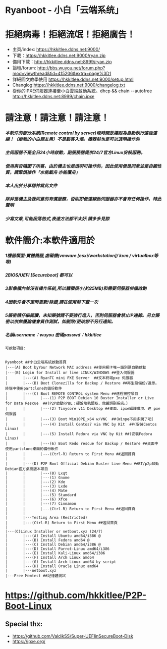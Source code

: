 # Ryanboot - 小白「云端系统」
# 拒絕病毒！拒絕流氓！拒絕廣告！

* 主頁/index: https://hkkitlee.ddns.net:9000/
* 下載：https://hkkitlee.ddns.net:9000/ryan.zip
* 備用下載：http://hkkitlee.ddns.net:8999/ryan.zip
* 論壇/forum: http://bbs.wuyou.net/forum.php?mod=viewthread&tid=415206&extra=page%3D1
* 詳細圖文教學使用 https://hkkitlee.ddns.net:9000/setup.html
* Changlog:https://hkkitlee.ddns.net:9000/changelog.txt
* 從你的iPXE伺服器連接至小白雲端啟動系統。dhcp && chain --autofree http://hkkitlee.ddns.net:8999/chain.ipxe

# 請注意！請注意！請注意！
##### 本軟件的部分系統(Remote control by server)現時開放權限為自動執行遠程連線！（給我的小白朋友用）不是駭客入侵。機器前也是可以透明操作的
##### 主伺服器不是全日24小時啟動，副服務器提供24/7官方Linux安裝服務。
##### 使用與否隨閣下所喜，由於機主也是透明可操作的，因此使用便是同意並是自願性質，請緊慎操作「水能載舟 亦能覆舟」
##### 本人出於分享精神寫此文件
##### 除非是機主及我同意的有償服務，否則即使連線到伺服器亦不會有任何操作，特此聲明
##### 少寫文章,可能段落格式,表達方法都不太好.請多多見諒


# 軟件簡介:本軟件適用於
##### 1機器類型:實體機器,虛礙機(vmware [esxi/workstation]/ kvm / virtualbox等等)
##### 2BIOS/UEFI [Secureboot] 都可以
##### 3影像檔內並沒有操作系統,所以體積很小(約25MB)和需要伺服器供檔啟動
##### 4因軟件會不定時更新/除錯,請在使用前下載一次
##### 5賬密請仔細閱讀，未知賬號請不要強行進入，否則伺服器會禁止IP連線。另立賬密以供無懮論壇會員作測試，如刪除/更改恕不另行通知。

##### 名稱username：wuyou  密碼passwd：hkkitlee

```
可啟動項目:


Ryanboot ##小白云端系統啟動首頁
|---(A) Boot byYour Network MAC address ##使用網卡唯一識別碼自動啟動
|---(B) Login for Install or live LINUX/WINDOWS ##登入伺服器
|       |---(A) RyanTC mini PXE Server  ##文本終端pxe 伺服器
|       |---(B) Boot Clonezilla for Backup / Restore ##再生龍備份/還原。終端中使用partclone的備份軟件
|       |---(C) Boot REMOTE CONTROL system Menu ##遠程被控項目
|       |       |---(1) P2P BOOT Debian 10 Buster Installer or Live for Data Rescue  ##(P2P啟動RPBL；硬盤壞軌讀取，救援誤刪系統。)
|       |       |---(2) Tinycore v11 Desktop ##桌面、ipxe編譯環境、連 pxe 伺服器
|       |       |---(3) Boot Win10PE_x64 w/VNC  ##(Winpe不用多說了吧)
|       |       |---(4) Install Centos7 via VNC by Kit  ##(安裝Centos Linux)
|       |       |---(5) Install Fedora via VNC by Kit ##(安裝Fedora Linux)
|       |       |---(6) Boot Redo rescue for Backup / Restore ##桌面中使用partclone桌面的備份軟件
|       |       |---(Ctrl-R) Return to First Menu ##返回首頁
|       |
|       |---(D) P2P Boot Official Debian Buster Live Menu ##BT/p2p啟動Debian官方桌面版本項目
|       |       |---(0) Lxqt
|       |       |---(1) Gnome
|       |       |---(2) Kde
|       |       |---(3) Lxde
|       |       |---(4) Mate
|       |       |---(5) Standard
|       |       |---(6) Xfce
|       |       |---(7) Cinnamon
|       |       |---(Ctrl-R) Return to First Menu ##返回首頁
|       |
|       |---Testing Area (Restricted)
|       |---(Ctrl-R) Return to First Menu ##返回首頁
|
|---(C)Linux Installer or netboot.xyz (24/7)
|       |---(A) Install Ubuntu amd64/i386 @
|       |---(B) Install Fedora amd64 @
|       |---(C) Install Debian amd64/i386 @
|       |---(D) Install Parrot-Linux amd64/i386
|       |---(E) Install Kali-Linux amd64/i386
|       |---(F) Install Arch Linux amd64
|       |---(G) Install Arch Linux amd64 by script
|       |---(H) Install Oracle Linux amd64
|       |---netboot.xyz
|---Free Memtest ##記憶體測試
```

# https://github.com/hkkitlee/P2P-Boot-Linux

## Special thx:
* https://github.com/ValdikSS/Super-UEFIinSecureBoot-Disk
* https://ipxe.org/
